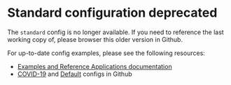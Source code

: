 # Standard configuration deprecated

The `standard` config is no longer available.  If you need to reference the last working copy of, please browser this older version in Github.

For up-to-date config examples, please see the following resources:
* [Examples and Reference Applications documentation](https://docs.communityhealthtoolkit.org/apps/examples/)
* [COVID-19](https://github.com/medic/cht-core/tree/master/config/covid-19) and [Default](https://github.com/medic/cht-core/tree/master/config/default/) configs in Github
